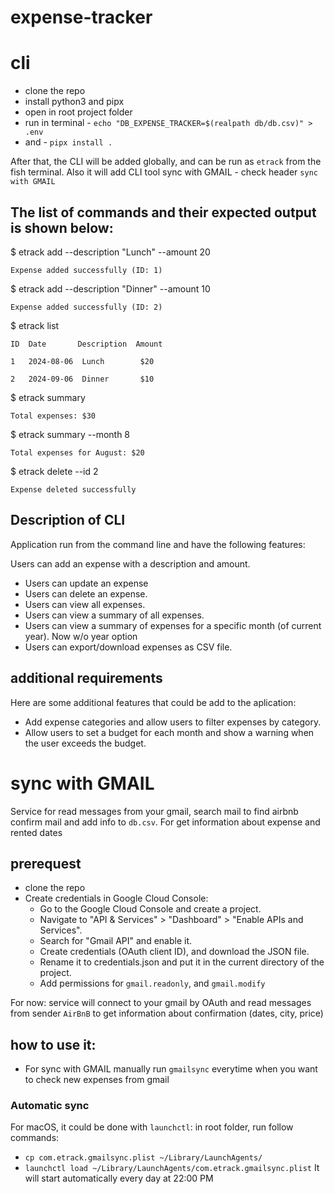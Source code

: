 # expense-tracker

# cli

- clone the repo
- install python3 and pipx
- open in root project folder
- run in terminal - `echo "DB_EXPENSE_TRACKER=$(realpath db/db.csv)" > .env`
- and - `pipx install .`


After that, the CLI will be added globally, and can be run as `etrack` from the fish terminal.
Also it will add CLI tool sync with GMAIL - check header `sync with GMAIL`

## The list of commands and their expected output is shown below:

$ etrack add --description "Lunch" --amount 20

`Expense added successfully (ID: 1)`

$ etrack add --description "Dinner" --amount 10

`Expense added successfully (ID: 2)`

$ etrack list

`ID  Date       Description  Amount`

`1   2024-08-06  Lunch        $20`

`2   2024-09-06  Dinner       $10`

$ etrack summary

`Total expenses: $30`

$ etrack summary --month 8

`Total expenses for August: $20`

$ etrack delete --id 2

`Expense deleted successfully`

## Description of CLI

Application run from the command line and have the following features:

Users can add an expense with a description and amount.

- Users can update an expense
- Users can delete an expense.
- Users can view all expenses.
- Users can view a summary of all expenses.
- Users can view a summary of expenses for a specific month (of current year). Now w/o year option
- Users can export/download expenses as CSV file.

## additional requirements

Here are some additional features that could be add to the aplication:

- Add expense categories and allow users to filter expenses by category.
- Allow users to set a budget for each month and show a warning when the user exceeds the budget.

# sync with GMAIL

Service for read messages from your gmail, search mail to find airbnb confirm mail and add info to `db.csv`. For get information about expense and rented dates

## prerequest

- clone the repo
- Create credentials in Google Cloud Console:
  - Go to the Google Cloud Console and create a project.
  - Navigate to "API & Services" > "Dashboard" > "Enable APIs and Services".
  - Search for "Gmail API" and enable it.
  - Create credentials (OAuth client ID), and download the JSON file.
  - Rename it to credentials.json and put it in the current directory of the project.
  - Add permissions for `gmail.readonly`, and `gmail.modify`

For now:
service will connect to your gmail by OAuth and read messages from sender `AirBnB` to get information about confirmation (dates, city, price)

## how to use it:

- For sync with GMAIL manually run `gmailsync` everytime when you want to check new expenses from gmail

### Automatic sync

For macOS, it could be done with `launchctl`:
in root folder, run follow commands:
  - `cp com.etrack.gmailsync.plist ~/Library/LaunchAgents/`
  - `launchctl load ~/Library/LaunchAgents/com.etrack.gmailsync.plist`
It will start automatically every day at 22:00 PM
